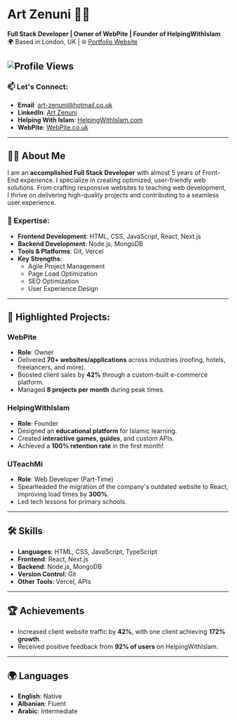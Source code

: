 # Art Zenuni 👨‍💻  
**Full Stack Developer | Owner of WebPite | Founder of HelpingWithIslam**  
🌍 Based in London, UK | 🌐 [Portfolio Website](https://artzenuniportfolio.vercel.app/)  

![Profile Views](https://komarev.com/ghpvc/?username=artzenuni&color=brightgreen)
---

### 📫 Let's Connect:
- **Email**: [art-zenuni@hotmail.co.uk](mailto:art-zenuni@hotmail.co.uk)
- **LinkedIn**: [Art Zenuni](https://www.linkedin.com/in/art-zenuni-979193315/)
- **Helping With Islam**: [HelpingWithIslam.com](https://HelpingWithIslam.com)  
- **WebPite**: [WebPite.co.uk](https://WebPite.co.uk)

---

## 👨‍💻 About Me
I am an **accomplished Full Stack Developer** with almost 5 years of Front-End experience. I specialize in creating optimized, user-friendly web solutions. From crafting responsive websites to teaching web development, I thrive on delivering high-quality projects and contributing to a seamless user experience.  

### 🚀 Expertise:
- **Frontend Development**: HTML, CSS, JavaScript, React, Next.js  
- **Backend Development**: Node.js, MongoDB  
- **Tools & Platforms**: Git, Vercel  
- **Key Strengths**:  
  - Agile Project Management  
  - Page Load Optimization  
  - SEO Optimization  
  - User Experience Design  

---

## 🌟 Highlighted Projects:

### **WebPite**
- **Role**: Owner  
- Delivered **70+ websites/applications** across industries (roofing, hotels, freelancers, and more).  
- Boosted client sales by **42%** through a custom-built e-commerce platform.  
- Managed **8 projects per month** during peak times.  

### **HelpingWithIslam**
- **Role**: Founder  
- Designed an **educational platform** for Islamic learning.  
- Created **interactive games, guides**, and custom APIs.  
- Achieved a **100% retention rate** in the first month!  

### **UTeachMi**
- **Role**: Web Developer (Part-Time)  
- Spearheaded the migration of the company's outdated website to React, improving load times by **300%**.  
- Led tech lessons for primary schools.

---

## 🛠️ Skills

- **Languages**: HTML, CSS, JavaScript, TypeScript  
- **Frontend**: React, Next.js  
- **Backend**: Node.js, MongoDB  
- **Version Control**: Git  
- **Other Tools**: Vercel, APIs  

---

## 🏆 Achievements
- Increased client website traffic by **42%**, with one client achieving **172% growth**.  
- Received positive feedback from **92% of users** on HelpingWithIslam.  

---

## 🌍 Languages  
- **English**: Native  
- **Albanian**: Fluent  
- **Arabic**: Intermediate  



